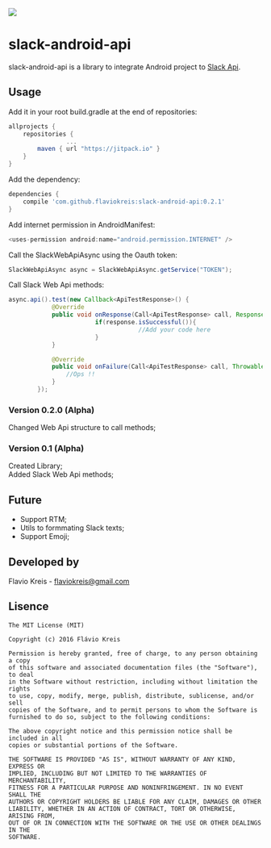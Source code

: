 [![](https://jitpack.io/v/flaviokreis/slack-android-api.svg)](https://jitpack.io/#flaviokreis/slack-android-api)

# slack-android-api

slack-android-api is a library to integrate Android project to [Slack Api](https://api.slack.com).

## Usage

Add it in your root build.gradle at the end of repositories:
```gradle
allprojects {
	repositories {
	            ...
		maven { url "https://jitpack.io" }
	}
}
```

Add the dependency:
```gradle
dependencies {
	compile 'com.github.flaviokreis:slack-android-api:0.2.1'
}
```

Add internet permission in AndroidManifest:
```java
<uses-permission android:name="android.permission.INTERNET" />
```

Call the SlackWebApiAsync using the Oauth token:
```java
SlackWebApiAsync async = SlackWebApiAsync.getService("TOKEN");
```

Call Slack Web Api methods:
```java
async.api().test(new Callback<ApiTestResponse>() {
            @Override
            public void onResponse(Call<ApiTestResponse> call, Response<ApiTestResponse> response) {
                        if(response.isSuccessful()){
                                    //Add your code here
                        }
            }

            @Override
            public void onFailure(Call<ApiTestResponse> call, Throwable t) {
                //Ops !!
            }
        });
```

### Version 0.2.0 (Alpha)
Changed Web Api structure to call methods;<br />

### Version 0.1 (Alpha)
Created Library;<br />
Added Slack Web Api methods;<br />


## Future

- Support RTM; 
- Utils to formmating Slack texts;
- Support Emoji;

## Developed by

Flavio Kreis - [flaviokreis@gmail.com](mailto:flaviokreis@gmail.com)

## Lisence

```
The MIT License (MIT)

Copyright (c) 2016 Flávio Kreis

Permission is hereby granted, free of charge, to any person obtaining a copy
of this software and associated documentation files (the "Software"), to deal
in the Software without restriction, including without limitation the rights
to use, copy, modify, merge, publish, distribute, sublicense, and/or sell
copies of the Software, and to permit persons to whom the Software is
furnished to do so, subject to the following conditions:

The above copyright notice and this permission notice shall be included in all
copies or substantial portions of the Software.

THE SOFTWARE IS PROVIDED "AS IS", WITHOUT WARRANTY OF ANY KIND, EXPRESS OR
IMPLIED, INCLUDING BUT NOT LIMITED TO THE WARRANTIES OF MERCHANTABILITY,
FITNESS FOR A PARTICULAR PURPOSE AND NONINFRINGEMENT. IN NO EVENT SHALL THE
AUTHORS OR COPYRIGHT HOLDERS BE LIABLE FOR ANY CLAIM, DAMAGES OR OTHER
LIABILITY, WHETHER IN AN ACTION OF CONTRACT, TORT OR OTHERWISE, ARISING FROM,
OUT OF OR IN CONNECTION WITH THE SOFTWARE OR THE USE OR OTHER DEALINGS IN THE
SOFTWARE.
```
